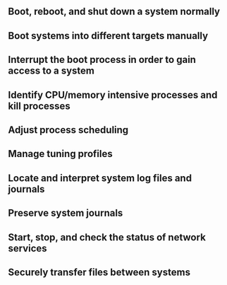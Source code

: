 ## Boot, reboot, and shut down a system normally
  
## Boot systems into different targets manually
  
## Interrupt the boot process in order to gain access to a system
  
## Identify CPU/memory intensive processes and kill processes
  
## Adjust process scheduling
  
## Manage tuning profiles
  
## Locate and interpret system log files and journals
  
## Preserve system journals
  
## Start, stop, and check the status of network services
  
## Securely transfer files between systems
